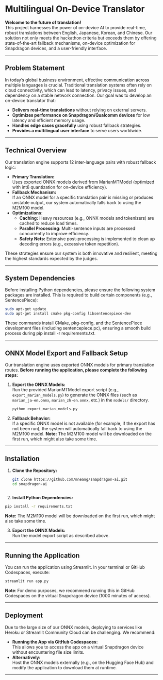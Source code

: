 # Multilingual On-Device Translator

**Welcome to the future of translation!**  
This project harnesses the power of on-device AI to provide real-time, robust translations between English, Japanese, Korean, and Chinese. Our solution not only meets the hackathon criteria but exceeds them by offering state-of-the-art fallback mechanisms, on-device optimization for Snapdragon devices, and a user-friendly interface.

---

## Problem Statement

In today’s global business environment, effective communication across multiple languages is crucial. Traditional translation systems often rely on cloud connectivity, which can lead to latency, privacy issues, and dependency on a stable network connection. Our goal was to develop an on-device translator that:
- **Delivers real-time translations** without relying on external servers.
- **Optimizes performance on Snapdragon/Qualcomm devices** for low latency and efficient memory usage.
- **Handles edge cases gracefully** using robust fallback strategies.
- **Provides a multilingual user interface** to serve users worldwide.

---

## Technical Overview

Our translation engine supports 12 inter-language pairs with robust fallback logic:
- **Primary Translation:**  
  Uses exported ONNX models derived from MarianMTModel (optimized with int8 quantization for on-device efficiency).
- **Fallback Mechanism:**  
  If an ONNX model for a specific translation pair is missing or produces unstable output, our system automatically falls back to using the M2M100 model.
- **Optimizations:**  
  - **Caching:** Heavy resources (e.g., ONNX models and tokenizers) are cached to reduce load times.
  - **Parallel Processing:** Multi-sentence inputs are processed concurrently to improve efficiency.
  - **Safety Nets:** Extensive post-processing is implemented to clean up decoding errors (e.g., excessive token repetition).

These strategies ensure our system is both innovative and resilient, meeting the highest standards expected by the judges.

---

## System Dependencies

Before installing Python dependencies, please ensure the following system packages are installed. This is required to build certain components (e.g., SentencePiece):

```bash
sudo apt-get update
sudo apt-get install cmake pkg-config libsentencepiece-dev
```
These commands install CMake, pkg-config, and the SentencePiece development files (including sentencepiece.pc), ensuring a smooth build process during pip install -r requirements.txt.

---

## ONNX Model Export and Fallback Setup

Our translation engine uses exported ONNX models for primary translation routes. **Before running the application, please complete the following steps:**

1. **Export the ONNX Models:**  
   Run the provided MarianMTModel export script (e.g., `export_marian_models.py`) to generate the ONNX files (such as `marian_ja-en.onnx`, `marian_zh-en.onnx`, etc.) in the `models/` directory.
   ```bash
   python export_marian_models.py

2. **Fallback Behavior:**  
If a specific ONNX model is not available (for example, if the export has not been run), the system will automatically fall back to using the M2M100 model.
**Note:** The M2M100 model will be downloaded on the first run, which might also take some time.

---

## Installation

1. **Clone the Repository:**  
   ```bash
   git clone https://github.com/mneang/snapdragon-ai.git
   cd snapdragon-ai
  
2. **Install Python Dependencies:**  
  ```bash
  pip install -r requirements.txt
  ```
**Note:** The M2M100 model will be downloaded on the first run, which might also take some time.

3. **Export the ONNX Models:**  
Run the model export script as described above.

---

## Running the Application

You can run the application using Streamlit. In your terminal or GitHub Codespaces, execute:
```bash
streamlit run app.py
```
**Note**: For demo purposes, we recommend running this in GitHub Codespaces on the virtual Snapdragon device (1000 minutes of access). 

---

## Deployment

Due to the large size of our ONNX models, deploying to services like Heroku or Streamlit Community Cloud can be challenging. We recommend:
- **Running the App via GitHub Codespaces:**  
  This allows you to access the app on a virtual Snapdragon device without encountering file size limits.
- **Alternatively:**  
  Host the ONNX models externally (e.g., on the Hugging Face Hub) and modify the application to download them at runtime.

---
